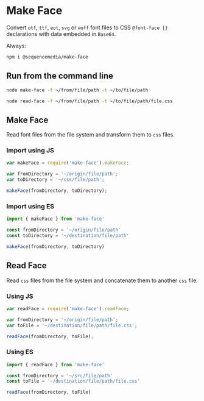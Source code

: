# Make Face

Convert `otf`, `ttf`, `eot`, `svg` or `woff` font files to CSS `@font-face {}` declarations with data embedded in `Base64`.

Always:

```bash
npm i @sequencemedia/make-face
```

## Run from the command line

```bash
node make-face -f ~/from/file/path -t ~/to/file/path
```

```bash
node read-face -f ~/from/file/path -t ~/to/file/path/file.css
```

## Make Face

Read font files from the file system and transform them to `css` files.

### Import using JS

```javascript
var makeFace = require('make-face').makeFace;

var fromDirectory = '~/origin/file/path';
var toDirectory = '~/css/file/path';

makeFace(fromDirectory, toDirectory);
```

### Import using ES

```javascript
import { makeFace } from 'make-face'

const fromDirectory = '~/origin/file/path'
const toDirectory = '~/destination/file/path'

makeFace(fromDirectory, toDirectory)
```

## Read Face

Read `css` files from the file system and concatenate them to another `css` file.

### Using JS

```javascript
var readFace = require('make-face').readFace;

var fromDirectory = '~/origin/file/path';
var toFile = '~/destination/file/path/file.css';

readFace(fromDirectory, toFile);
```

### Using ES

```javascript
import { readFace } from 'make-face'

const fromDirectory = '~/src/file/path'
const toFile = '~/destination/file/path/file.css'

readFace(fromDirectory, toFile)
```
